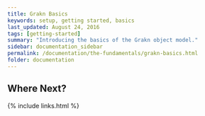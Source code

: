 ```yaml
---
title: Grakn Basics
keywords: setup, getting started, basics
last_updated: August 24, 2016
tags: [getting-started]
summary: "Introducing the basics of the Grakn object model."
sidebar: documentation_sidebar
permalink: /documentation/the-fundamentals/grakn-basics.html
folder: documentation
---
```


<!-- This page is ready to be filled in - I've removed all the previous content as it was superseded by the Knowledge Model document -->

## Where Next?

{% include links.html %}
